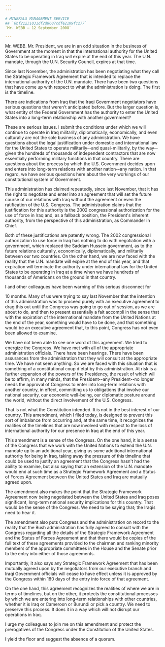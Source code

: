 ```yaml
---
---

# MINERALS MANAGEMENT SERVICE
## `6bf21231031df2d8607cdfe2109fc277`
`Mr. WEBB — 12 September 2008`

---
```



Mr. WEBB. Mr. President, we are in an odd situation in the business 
of Government at the moment in that the international authority for the 
United States to be operating in Iraq will expire at the end of this 
year. The U.N. mandate, through the U.N. Security Council, expires at 
that time.

Since last November, the administration has been negotiating what 
they call the Strategic Framework Agreement that is intended to replace 
the international authority of the U.N. mandate. There have been two 
questions that have come up with respect to what the administration is 
doing. The first is the timeline.

There are indications from Iraq that the Iraqi Government negotiators 
have serious questions that weren't anticipated before. But the larger 
question is, what entity of the Federal Government has the authority to 
enter the United States into a long-term relationship with another 
government?

These are serious issues. I submit the conditions under which we will 
continue to operate in Iraq militarily, diplomatically, economically, 
and even culturally are not the sole business of any administration. We 
have questions about the legal justification under domestic and 
international law for the United States to operate militarily--and 
quasi-militarily, by the way--given the hundreds of thousands of 
independent contractors that are now essentially performing military 
functions in that country. There are questions about the process by 
which the U.S. Government decides upon and enters into long-term 
relations with another nation--any nation. In that regard, we have 
serious questions here about the very workings of our constitutional 
system of Government.


This administration has claimed repeatedly, since last November, that 
it has the right to negotiate and enter into an agreement that will set 
the future course of our relations with Iraq without the agreement or 
even the ratification of the U.S. Congress. The administration claims 
that the justification for this authority is the 2002 congressional 
authorization for the use of force in Iraq and, as a fallback position, 
the President's inherent authority, from the perspective of this 
administration, as Commander in Chief.

Both of these justifications are patently wrong. The 2002 
congressional authorization to use force in Iraq has nothing to do with 
negotiation with a government, which replaced the Saddam Hussein 
government, as to the future relations culturally, economically, 
diplomatically, and militarily between our two countries. On the other 
hand, we are now faced with the reality that the U.N. mandate will 
expire at the end of this year, and that expiration will terminate the 
authority under international law for the United States to be operating 
in Iraq at a time when we have hundreds of thousands of Americans on 
the ground in that country.

I and other colleagues have been warning of this serious disconnect 
for


10 months. Many of us were trying to say last November that the 
intention of this administration was to proceed purely with an 
executive agreement to drag this out until the Congress was going to go 
out of session, as we are about to do, and then to present essentially 
a fait accompli in the sense that with the expiration of the 
international mandate from the United Nations at the end of the year, 
something would have to be done, and that something would be an 
executive agreement that, to this point, Congress has not even been 
allowed to examine.

We have not been able to see one word of this agreement. We tried to 
energize the Congress. We have met with all of the appropriate 
administration officials. There have been hearings. There have been 
assurances from the administration that they will consult at the 
appropriate time. We have not seen anything. So we are faced with this 
situation that is something of a constitutional coup d'etat by this 
administration. At risk is a further expansion of the powers of the 
Presidency, the result of which will be to affirm, in many minds, that 
the President--any President--no longer needs the approval of Congress 
to enter into long-term relations with another country, in effect, 
committing us to obligations that involve our national security, our 
economic well-being, our diplomatic posture around the world, without 
the direct involvement of the U.S. Congress.

That is not what the Constitution intended. It is not in the best 
interest of our country. This amendment, which I filed today, is 
designed to prevent this sort of imbalance from occurring and, at the 
same time, it recognizes the realities of the timelines that are now 
involved with respect to the loss of international authority for our 
presence in Iraq at the end of this year.

This amendment is a sense of the Congress. On the one hand, it is a 
sense of the Congress that we work with the United Nations to extend 
the U.N. mandate up to an additional year, giving us some additional 
international authority for being in Iraq, taking away the pressure of 
this timeline that could be used to justify an agreement that the 
Congress hasn't had the ability to examine, but also saying that an 
extension of the U.N. mandate would end at such time as a Strategic 
Framework Agreement and a Status of Forces Agreement between the United 
States and Iraq are mutually agreed upon.


The amendment also makes the point that the Strategic Framework 
Agreement now being negotiated between the United States and Iraq poses 
significant, long-term national security implications for this country. 
That would be the sense of the Congress. We need to be saying that; the 
Iraqis need to hear it.

The amendment also puts Congress and the administration on record to 
the reality that the Bush administration has fully agreed to consult 
with the Congress regarding all the details of the Strategic Framework 
Agreement and the Status of Forces Agreement and that there would be 
copies of the full text of these agreements provided to the chairman 
and ranking minority members of the appropriate committees in the House 
and the Senate prior to the entry into either of those agreements.

Importantly, it also says any Strategic Framework Agreement that has 
been mutually agreed upon by the negotiators from our executive branch 
and Iraqi Government officials will cease to have effect unless it is 
approved by the Congress within 180 days of the entry into force of 
that agreement.

On the one hand, this agreement recognizes the realities of where we 
are in terms of timelines, but on the other, it protects the 
constitutional processes by which we are entering into long-term 
relationships with other countries, whether it is Iraq or Cameroon or 
Burundi or pick a country. We need to preserve this process. It does it 
in a way which will not disrupt our operations in Iraq.

I urge my colleagues to join me on this amendment and protect the 
prerogatives of the Congress under the Constitution of the United 
States.

I yield the floor and suggest the absence of a quorum.